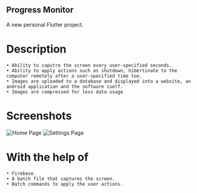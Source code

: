 ## Progress Monitor



A new personal Flutter project.




# Description
    • Ability to caputre the screen every user-specified seconds.
    • Ability to apply actions such as shutdown, hibertinate to the computer remotely after a user-specified time too.
    • Images are uploaded to a database and displayed into a website, an android application and the software iself.
    • Images are compressed for less data usage
    
# Screenshots
![Home Page](https://i.ibb.co/fkw8VGq/progress-monitor-5-29-2023-4-36-32-PM.png)
![Settings Page](https://i.postimg.cc/zBN6d9jv/progress-monitor-5-29-2023-4-36-32-PM.png) 
    
# With the help of
    • Firebase.
    • A batch file that captures the screen.
    • Batch commands to apply the user actions.

